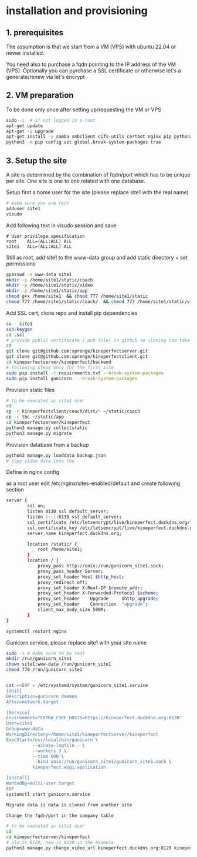 # installation and provisioning

## 1. prerequisites

The assumption is that we start from a VM (VPS) with ubuntu 22.04 or newer installed.

You need also to purchase a fqdn pointing to the IP address of the VM (VPS).  Optionally you can purchase a SSL certificate or otherwise let's a generate/renew via let's encrypt

## 2. VM preparation

To be done only once after setting up/requesting the VM or VPS

```bash
sudo -i  # if not logged in a root
apt-get update
apt-get -y upgrade
apt-get install -y samba smbclient cifs-utils certbot nginx pip python3 ffmpeg
python3 -m pip config set global.break-system-packages true
```

## 3. Setup the site

A site is determined by the combination of fqdn/port which has to be unique per site.  One site is one to one related with one database.

Setup first a home user for the site (please replace site1 with the real name)

```bash
# make sure you are root
adduser site1
visudo
```

Add following text in visudo session and save
```text
# User privilege specification
root    ALL=(ALL:ALL) ALL
site1   ALL=(ALL:ALL) ALL
```
Still as root, add site1 to the www-data group and add static directory + set permissions

```bash
gpasswd -a www-data site1
mkdir -p /home/site1/static/coach
mkdir -p /home/site1/static/video
mkdir -p /home/site1/static/app
chmod g+x /home/site1  && chmod 777 /home/site1/static
chmod 777 /home/site1/static/coach/  && chmod 777 /home/site1/static/video/ && chmod 777 /home/site1/static/app/
```

Add SSL cert, clone repo and install pip dependencies

```bash
su - site1
ssh-keygen
cd .ssl
# provide public certificate (.pub file) in github so cloning can take place
cd
git clone git@github.com:sprenge/kineperfectserver.git
git clone git@github.com:sprenge/kineperfectclient.git
cd kineperfectserver/kineperfect/backend
# following steps only for the first site
sudo pip install -r requirements.txt --break-system-packages
sudo pip install gunicorn  --break-system-packages

```

Provision static files

```bash
# to be executed as site1 user
cd
cp -r kineperfectclient/coach/dist/* ~/static/coach
cp -r tbc ~/static/app
cd kineperfectserver/kineperfect
python3 manage.py collectstatic
python3 manage.py migrate
```

Provision database from a backup

```bash
python3 manage.py loaddata backup.json
# copy video data into the
```


Define in nginx config 

as a root user edit /etc/nginx/sites-enabled/default and create following section
```bash
server {
        ssl on;
        listen 8130 ssl default_server;
        listen [::]:8130 ssl default_server;
        ssl_certificate /etc/letsencrypt/live/kineperfect.duckdns.org/fullchain.pem;
        ssl_certificate_key /etc/letsencrypt/live/kineperfect.duckdns.org/privkey.pem;
        server_name kineperfect.duckdns.org;

        location /static/ {
            root /home/site1;
        }
        location / {
            proxy_pass http://unix:/run/gunicorn_site1.sock;
            proxy_pass_header Server;
            proxy_set_header Host $http_host;
            proxy_redirect off;
            proxy_set_header X-Real-IP $remote_addr;
            proxy_set_header X-Forwarded-Protocol $scheme;
            proxy_set_header    Upgrade     $http_upgrade;
            proxy_set_header    Connection  "upgrade";
            client_max_body_size 500M;
        }
}

```

```bash
systemctl restart nginx
```
Gunicorn service, please replace site1 with your site name

```bash
sudo -i # make sure to be root
mkdir /run/gunicorn_site1
chown site1:www-data /run/gunicorn_site1
chmod 770 /run/gunicorn_site1


cat <<EOF > /etc/systemd/system/gunicorn_site1.service
[Unit]
Description=gunicorn daemon
After=network.target

[Service]
Environment="EXTRA_CSRF_HOSTS=https://kineperfect.duckdns.org:8130"
User=site1
Group=www-data
WorkingDirectory=/home/site1/kineperfectserver/kineperfect
ExecStart=/usr/local/bin/gunicorn \
          --access-logfile - \
          --workers 3 \
          --time 600 \
          --bind unix:/run/gunicorn_site1/gunicorn_site1.sock \
          kineperfect.wsgi:application

[Install]
WantedBy=multi-user.target
EOF
systemctl start gunicorn.service

Migrate data is data is cloned from another site

Change the fqdn/port in the company table

# to be executed as site1 user
cd
cd kineperfectserver/kineperfect
# old is 8129, new is 8130 in the example
python3 manage.py change_video_url kineperfect.duckdns.org:8129 kineperfect.duckdns.org:8130